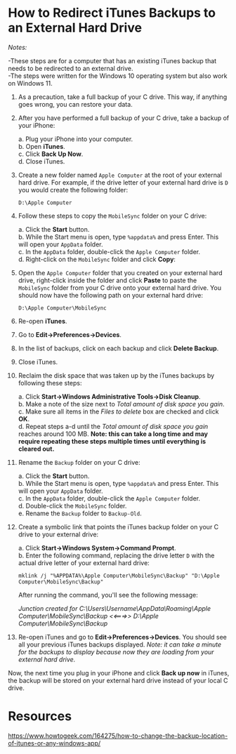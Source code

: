 # How to Redirect iTunes Backups to an External Hard Drive

*Notes:* 

-These steps are for a computer that has an existing iTunes backup that needs to be redirected to an external drive.<br />
-The steps were written for the Windows 10 operating system but also work on Windows 11.

1. As a precaution, take a full backup of your C drive. This way, if anything goes wrong, you can restore your data.
2. After you have performed a full backup of your C drive, take a backup of your iPhone:

    a. Plug your iPhone into your computer.<br />
    b. Open **iTunes**.<br />
    c. Click **Back Up Now**.<br />
    d. Close iTunes.

3. Create a new folder named `Apple Computer` at the root of your external hard drive. For example, if the drive letter of your external hard drive is `D` you would create the following folder:
   
   `D:\Apple Computer`

3. Follow these steps to copy the `MobileSync` folder on your C drive:

   a. Click the **Start** button.<br />
   b. While the Start menu is open, type `%appdata%` and press Enter. This will open your `AppData` folder.<br />
   c. In the `AppData` folder, double-click the `Apple Computer` folder.<br />
   d. Right-click on the `MobileSync` folder and click **Copy**:

4. Open the `Apple Computer` folder that you created on your external hard drive, right-click inside the folder and click **Paste** to paste the `MobileSync` folder from your C drive onto your external hard drive. You should now have the following path on your external hard drive:

   `D:\Apple Computer\MobileSync`

5. Re-open **iTunes**.
6. Go to **Edit->Preferences->Devices**.
7. In the list of backups, click on each backup and click **Delete Backup**.
8. Close iTunes.
9. Reclaim the disk space that was taken up by the iTunes backups by following these steps:

    a. Click **Start->Windows Administrative Tools->Disk Cleanup**.<br />
    b. Make a note of the size next to *Total amount of disk space you gain*.<br />
    c. Make sure all items in the *Files to delete* box are checked and click **OK**.<br />
    d. Repeat steps a-d until the  *Total amount of disk space you gain* reaches around 100 MB. **Note: this can take a long time and may require repeating these steps multiple times until everything is cleared out.**

10. Rename the `Backup` folder on your C drive:

    a. Click the **Start** button.<br />
    b. While the Start menu is open, type `%appdata%` and press Enter. This will open your `AppData` folder.<br />
    c. In the `AppData` folder, double-click the `Apple Computer` folder.<br />
    d. Double-click the `MobileSync` folder.<br />
    e. Rename the `Backup` folder to `Backup-Old`.

11. Create a symbolic link that points the iTunes backup folder on your C drive to your external drive:
 
    a. Click **Start->Windows System->Command Prompt**.<br />
    b. Enter the following command, replacing the drive letter `D` with the actual drive letter of your external hard drive:<br />

       `mklink /j "%APPDATA%\Apple Computer\MobileSync\Backup" "D:\Apple Computer\MobileSync\Backup"`

       After running the command, you'll see the following message:

       *Junction created for C:\Users\Username\AppData\Roaming\Apple Computer\MobileSync\Backup <<===>> D:\Apple Computer\MobileSync\Backup*

12. Re-open iTunes and go to **Edit->Preferences->Devices**. You should see all your previous iTunes backups displayed. *Note: it can take a minute for the backups to display because now they are loading from your external hard drive.*

Now, the next time you plug in your iPhone and click **Back up now** in iTunes, the backup will be stored on your external hard drive instead of your local C drive.

# Resources

https://www.howtogeek.com/164275/how-to-change-the-backup-location-of-itunes-or-any-windows-app/
